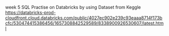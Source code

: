 week 5 SQL Practise on Databricks by using Dataset from Keggle
https://databricks-prod-cloudfront.cloud.databricks.com/public/4027ec902e239c93eaaa8714f173bcfc/530474415386456/1657308842529589/8338900926530607/latest.html

